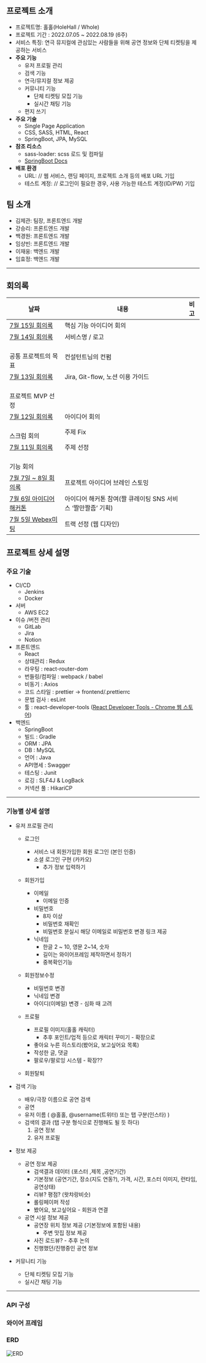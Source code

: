 ## 프로젝트 소개

- 프로젝트명: 홀홀(HoleHall / Whole)
- 프로젝트 기간 : 2022.07.05 ~ 2022.08.19 (6주)
- 서비스 특징: 연극 뮤지컬에 관심있는 사람들을 위해 공연 정보와 단체 티켓팅을 제공하는 서비스
- **주요 기능**
  - 유저 프로필 관리
  - 검색 기능
  - 연극/뮤지컬 정보 제공
  - 커뮤니티 기능
    - 단체 티켓팅 모집 기능
    - 실시간 채팅 기능
  - 편지 쓰기
- **주요 기술**
  - Single Page Application
  - CSS, SASS, HTML, React
  - SpringBoot, JPA, MySQL
- **참조 리소스**
  - sass-loader: scss 로드 및 컴파일
  - [SpringBoot Docs](https://docs.spring.io/spring-boot/docs/current/reference/htmlsingle/)
- **배포 환경**
  - URL: // 웹 서비스, 랜딩 페이지, 프로젝트 소개 등의 배포 URL 기입
  - 테스트 계정: // 로그인이 필요한 경우, 사용 가능한 테스트 계정(ID/PW) 기입

## 팀 소개

- 김제관: 팀장, 프론트엔드 개발
- 강승리: 프론트엔드 개발
- 백경원: 프론트엔드 개발
- 임상빈: 프론트엔드 개발
- 이재웅: 백엔드 개발
- 임효정: 백엔드 개발

---

## 회의록

| 날짜                                                                                          | 내용                                         | 비고        |
| ------------------------------------------------------------------------------------------- | ------------------------------------------ | --------- |
| [7월 15일 회의록](https://stingy-vacation-63b.notion.site/7-15-33479317a17b4677befbd874e7cba011) | 핵심 기능 아이디어 회의                              |           |
| [7월 14일 회의록](https://stingy-vacation-63b.notion.site/7-14-0c5dada88e4e4743b626fae152d86439) | 서비스명 / 로고
<br/>공통 프로젝트의 목표                 | 컨설턴트님의 컨펌 |
| [7월 13일 회의록](https://www.notion.so/7-13-929d9c24d6be4fd8ae1b0e37802888ce)                   | Jira, Git-flow, 노션 이용 가이드
<br/>프로젝트 MVP 선정 |           |
| [7월 12일 회의록](https://www.notion.so/7-12-5ed855e2870b40fe8bff7ede478b1769)                   | 아이디어 회의
<br/>스크럼 회의                        | 주제 Fix    |
| [7월 11일 회의록](https://www.notion.so/7-11-b376d36646044c46a7d95849236b4057)                   | 주제 선정
<br/>기능 회의                           |           |
| [7월 7일 ~ 8일 회의록](https://www.notion.so/7-7-8-e1fd4cbd94ad47b8ba68ab20dff90173)              | 프로젝트 아이디어 브레인 스토밍                          |           |
| [7월 6일 아이디어해커톤](https://www.notion.so/7-6-2d24eaab83b647c0a0eb46f5c61c584c)                 | 아이디어 해커톤 참여(짤 큐레이팅 SNS 서비스 ‘짤만짤줍’ 기획)      |           |
| [7월 5일 Webex미팅](https://www.notion.so/7-5-Webex-c7bfc6190a3949dc82de731ed07140f3)           | 트랙 선정 (웹 디자인)                              |           |



## 프로젝트 상세 설명

### 주요 기술

- CI/CD
  - Jenkins
  - Docker
- 서버
  - AWS EC2
- 이슈 /버전 관리
  - GitLab
  - Jira
  - Notion
- 프론트엔드
  - React
  - 상태관리 : Redux
  - 라우팅 : react-router-dom
  - 번들링/컴파일 : webpack / babel
  - 비동기 : Axios
  - 코드 스타일 : prettier → frontend/.prettierrc
  - 문법 검사 : esLint
  - 툴 : react-developer-tools ([](https://chrome.google.com/webstore/detail/react-developer-tools/fmkadmapgofadopljbjfkapdkoienihi)[React Developer Tools - Chrome 웹 스토어](https://chrome.google.com/webstore/detail/react-developer-tools/fmkadmapgofadopljbjfkapdkoienihi))
- 백엔드
  - SpringBoot
  - 빌드 : Gradle
  - ORM : JPA
  - DB : MySQL
  - 언어 : Java
  - API명세 : Swagger
  - 테스팅 : Junit
  - 로깅 : SLF4J & LogBack
  - 커넥션 풀 : HikariCP

---

### 기능별 상세 설명

- 유저 프로필 관리
  
  - 로그인
    
    - 서비스 내 회원가입한 회원 로그인 (본인 인증)
    - 소셜 로그인 구현 (카카오)
      - 추가 정보 입력하기
  
  - 회원가입
    
    - 이메일
      - 이메일 인증
    - 비밀번호
      - 8자 이상
      - 비밀번호 재확인
      - 비밀번호 분실시 해당 이메일로 비밀번호 변경 링크 제공
    - 닉네임
      - 한글 2 ~ 10, 영문 2~14, 숫자
      - 길이는 와이어프레임 제작하면서 정하기
      - 중복확인기능
  
  - 회원정보수정
    
    - 비밀번호 변경
    - 닉네임 변경
    - 아이디(이메일) 변경 - 심화 때 고려
  
  - 프로필
    
    - 프로필 이미지(홀홀 캐릭터)
      - 추후 포인트/업적 등으로 캐릭터 꾸미기 - 확장으로
    - 좋아요 누른 히스토리(봤어요, 보고싶어요 목록)
    - 작성한 글, 댓글
    - 팔로우/팔로잉 시스템 - 확장??
  
  - 회원탈퇴

- 검색 기능
  
  - 배우/극장 이름으로 공연 검색
  - 공연
  - 유저 이름 ( @홀홀, @username(트위터) 또는 탭 구분(인스타) )
  - 검색의 결과 (탭 구분 형식으로 진행해도 될 듯 하다)
    1. 공연 정보
    2. 유저 프로필

- 정보 제공
  
  - 공연 정보 제공
    - 검색결과 데이터 (포스터 ,제목 ,공연기간)
    - 기본정보 (공연기간, 장소(지도 연동?), 가격, 시간, 포스터 이미지, 런타임, 공연상태)
    - 리뷰? 평점? (왓챠랑비슷)
    - 롤링페이퍼 작성
    - 봤어요, 보고싶어요 - 회원과 연결
  - 공연 시설 정보 제공
    - 공연장 위치 정보 제공 (기본정보에 포함된 내용)
      - 주변 맛집 정보 제공
    - 사진 로드뷰? - 추후 논의
    - 진행했던/진행중인 공연 정보

- 커뮤니티 기능
  
  - 단체 티켓팅 모집 기능
  - 실시간 채팅 기능

---

### API 구성

### 와이어 프레임

### ERD
![ERD](https://www.notion.so/image/https%3A%2F%2Fs3-us-west-2.amazonaws.com%2Fsecure.notion-static.com%2F2d126745-d835-4fa0-87ac-bddbc722dbe4%2F%25ED%2599%2580%25ED%2599%2580.png?table=block&id=f1103b89-ea79-493f-a53c-c39abd73a213&spaceId=09a9c277-4699-4751-b70a-cb76f75ffa41&width=2000&userId=7b2b5aa3-ea7f-4c1c-8c73-188d77ac01f4&cache=v2)
